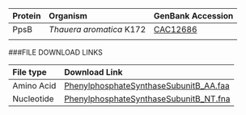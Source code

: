   Protein | Organism | GenBank Accession |
 :--- | :--- | :--- |
| PpsB | *Thauera aromatica* K172 | [CAC12686](http://www.ncbi.nlm.nih.gov/protein/CAC12686) |
| []() | | |

###FILE DOWNLOAD LINKS

 File type | Download Link |
 :--- | :---------- | 
| Amino Acid | [PhenylphosphateSynthaseSubunitB_AA.faa](amino_acid/PhenylphosphateSynthaseSubunitB_AA.faa) |
| Nucleotide | [PhenylphosphateSynthaseSubunitB_NT.fna](nucleotide/PhenylphosphateSynthaseSubunitB_NT.fna) |


